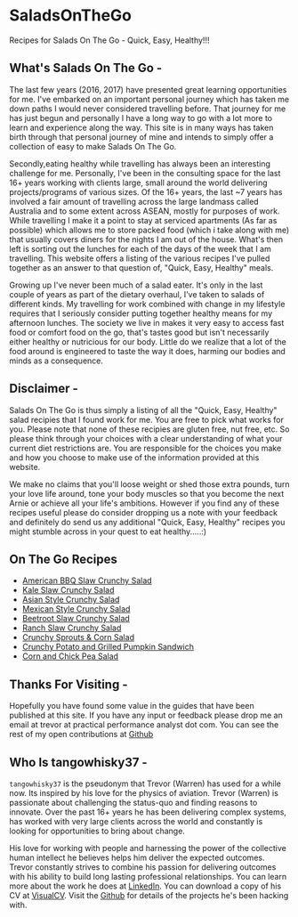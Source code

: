# SaladsOnTheGo
Recipes for Salads On The Go - Quick, Easy, Healthy!!!

## What's Salads On The Go - 
The last few years (2016, 2017) have presented great learning opportunities for me. I've embarked on an important personal journey which has taken me down paths I would never considered travelling before. That journey for me has just begun and personally I have a long way to go with a lot more to learn and experience along the way. This site is in many ways has taken birth through that personal journey of mine and intends to simply offer a collection of easy to make Salads On The Go. 

Secondly,eating healthy while travelling has always been an interesting challenge for me. Personally, I've been in the consulting space for the last 16+ years working with clients large, small around the world delivering projects/programs of various sizes. Of the 16+ years, the last ~7 years has involved a fair amount of travelling across the large landmass called Australia and to some extent across ASEAN, mostly for purposes of work. While travelling I make it a point to stay at serviced apartments (As far as possible) which allows me to store packed food (which i take along with me) that usually covers diners for the nights I am out of the house. What's then left is sorting out the lunches for each of the days of the week that I am travelling. This website offers a listing of the various recipes I've pulled together as an answer to that question of, "Quick, Easy, Healthy" meals.

Growing up I've never been much of a salad eater. It's only in the last couple of years as part of the dietary overhaul, I've taken to salads of different kinds. My travelling for work combined with change in my lifestyle requires that I seriously consider putting together healthy means for my afternoon lunches. The society we live in makes it very easy to access fast food or comfort food on the go, that's tastes good but isn't necessarily either healthy or nutricious for our body. Little do we realize that a lot of the food around is engineered to taste the way it does, harming our bodies and minds as a consequence. 

## Disclaimer - 
Salads On The Go is thus simply a listing of all the "Quick, Easy, Healthy" salad recipies that I found work for me. You are free to pick what works for you. Please note that none of these recipies are gluten free, nut free, etc. So please think through your choices with a clear understanding of what your current diet restrictions are. You are responsible for the choices you make and how you choose to make use of the information provided at this website. 

We make no claims that you'll loose weight or shed those extra pounds, turn your love life around, tone your body muscles so that you become the next Arnie or achieve all your life's ambitions. However if you find any of these recipes useful please do consider dropping us a note with your feedback and definitely do send us any additional "Quick, Easy, Healthy" recipes you might stumble across in your quest to eat healthy.....:)

## On The Go Recipes
- [American BBQ Slaw Crunchy Salad](/recipes/american-bbq-slaw-salad.md)
- [Kale Slaw Crunchy Salad](/recipes/kales-slaw-salad.md)
- [Asian Style Crunchy Salad](/recipes/asian-style-crunchy-salad.md)
- [Mexican Style Crunchy Salad](/recipes/mexican-style-crunchy-salad.md)
- [Beetroot Slaw Crunchy Salad](/recipes/beetroot-slaw-salad.md)
- [Ranch Slaw Crunchy Salad](/recipes/ranch-slaw-salad.md)
- [Crunchy Sprouts & Corn Salad](/recipes/crunchy-sprouts-and-corn-salad.md)
- [Crunchy Potato and Grilled Pumpkin Sandwich](/crunchy-potato-and-grilled-pumpkin-sandwich.md)
- [Corn and Chick Pea Salad](/Corn-and-chick-pea-salad.md)

## Thanks For Visiting - 
Hopefully you have found some value in the guides that have been published at this site. If you have any input or feedback please drop me an email at trevor at practical performance analyst dot com. You can see the rest of my open contributions at [Github](https://github.com/tangowhisky37)

## Who Is tangowhisky37 - 
`tangowhisky37` is the pseudonym that Trevor (Warren) has used for a while now. Its inspired by his love for the physics of aviation. Trevor (Warren) is passionate about challenging the status-quo and finding reasons to innovate. Over the past 16+ years he has been delivering complex systems, has worked with very large clients across the world and constantly is looking for opportunities to bring about change. 

His love for working with people and harnessing the power of the collective human intellect he believes helps him deliver the expected outcomes. Trevor constantly strives to combine his passion for delivering outcomes with his ability to build long lasting professional relationships. You can learn more about the work he does at [LinkedIn](https://au.linkedin.com/in/trevorwarren). You can download a copy of his CV at [VisualCV](https://www.visualcv.com/tangowhisky37). Visit the [Github](https://github.com/tangowhisky37) for details of the projects he's been hacking with.

